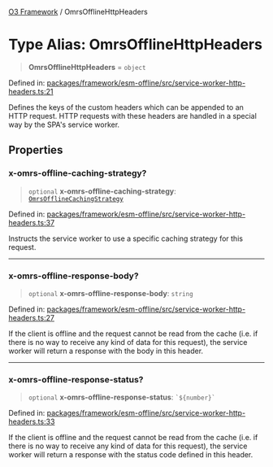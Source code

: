 [O3 Framework](../API.md) / OmrsOfflineHttpHeaders

# Type Alias: OmrsOfflineHttpHeaders

> **OmrsOfflineHttpHeaders** = `object`

Defined in: [packages/framework/esm-offline/src/service-worker-http-headers.ts:21](https://github.com/its-kios09/openmrs-esm-core/blob/main/packages/framework/esm-offline/src/service-worker-http-headers.ts#L21)

Defines the keys of the custom headers which can be appended to an HTTP request.
HTTP requests with these headers are handled in a special way by the SPA's service worker.

## Properties

### x-omrs-offline-caching-strategy?

> `optional` **x-omrs-offline-caching-strategy**: [`OmrsOfflineCachingStrategy`](OmrsOfflineCachingStrategy.md)

Defined in: [packages/framework/esm-offline/src/service-worker-http-headers.ts:37](https://github.com/its-kios09/openmrs-esm-core/blob/main/packages/framework/esm-offline/src/service-worker-http-headers.ts#L37)

Instructs the service worker to use a specific caching strategy for this request.

***

### x-omrs-offline-response-body?

> `optional` **x-omrs-offline-response-body**: `string`

Defined in: [packages/framework/esm-offline/src/service-worker-http-headers.ts:27](https://github.com/its-kios09/openmrs-esm-core/blob/main/packages/framework/esm-offline/src/service-worker-http-headers.ts#L27)

If the client is offline and the request cannot be read from the cache (i.e. if there is no way
to receive any kind of data for this request), the service worker will return a response with
the body in this header.

***

### x-omrs-offline-response-status?

> `optional` **x-omrs-offline-response-status**: `` `${number}` ``

Defined in: [packages/framework/esm-offline/src/service-worker-http-headers.ts:33](https://github.com/its-kios09/openmrs-esm-core/blob/main/packages/framework/esm-offline/src/service-worker-http-headers.ts#L33)

If the client is offline and the request cannot be read from the cache (i.e. if there is no way
to receive any kind of data for this request), the service worker will return a response with
the status code defined in this header.
